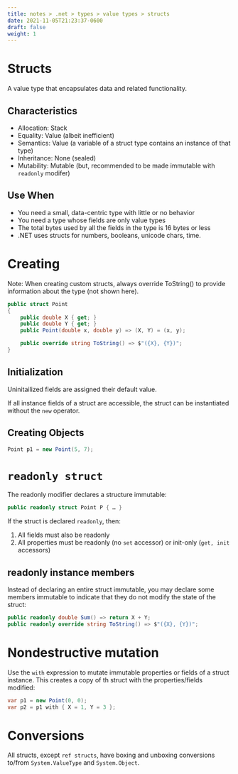 ```yaml
---
title: notes > .net > types > value types > structs
date: 2021-11-05T21:23:37-0600
draft: false
weight: 1
---
```

# Structs
A value type that encapsulates data and related functionality.

## Characteristics
- Allocation: Stack
- Equality: Value (albeit inefficient)
- Semantics: Value (a variable of a struct type contains an instance of that type)
- Inheritance: None (sealed)
- Mutability: Mutable (but, recommended to be made immutable with `readonly` modifer)

## Use When
- You need a small, data-centric type with little or no behavior
- You need a type whose fields are only value types
- The total bytes used by all the fields in the type is 16 bytes or less
- .NET uses structs for numbers, booleans, unicode chars, time.

# Creating
Note: When creating custom structs, always override ToString() to provide information about the type (not shown here).

```cs
public struct Point 
{
    public double X { get; }
    public double Y { get; }
    public Point(double x, double y) => (X, Y) = (x, y);

    public override string ToString() => $"({X}, {Y})";
}
```

## Initialization
Uninitailized fields are assigned their default value.

If all instance fields of a struct are accessible, the struct can be instantiated without the `new` operator.

## Creating Objects
```cs
Point p1 = new Point(5, 7);
```

# `readonly struct`
The readonly modifier declares a structure immutable:
```cs
public readonly struct Point P { … }
```
If the struct is declared `readonly`, then:
1.  All fields must also be readonly
2.  All properties must be readonly (no `set` accessor) or init-only (`get, init` accessors)

## readonly instance members
Instead of declaring an entire struct immutable, you may declare some members immutable to indicate that they do not modify the state of the struct:
```cs
public readonly double Sum() => return X + Y;
public readonly override string ToString() => $"({X}, {Y})";
```

# Nondestructive mutation
Use the `with` expression to mutate immutable properties or fields of a struct instance.
This creates a copy of th struct with the properties/fields modified:
```cs
var p1 = new Point(0, 0);
var p2 = p1 with { X = 1, Y = 3 };
```

# Conversions
All structs, except `ref structs`, have boxing and unboxing conversions to/from `System.ValueType` and `System.Object`.
